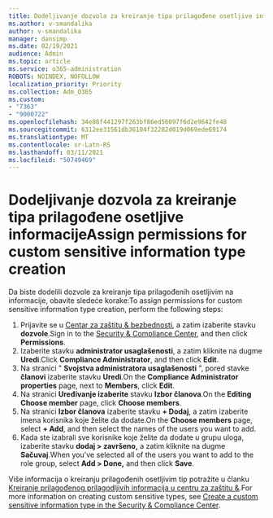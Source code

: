 ```yaml
---
title: Dodeljivanje dozvola za kreiranje tipa prilagođene osetljive informacije
ms.author: v-smandalika
author: v-smandalika
manager: dansimp
ms.date: 02/19/2021
audience: Admin
ms.topic: article
ms.service: o365-administration
ROBOTS: NOINDEX, NOFOLLOW
localization_priority: Priority
ms.collection: Adm_O365
ms.custom:
- "7363"
- "9000722"
ms.openlocfilehash: 34e86f441297f263bf86ed56097f6d2e9642fe48
ms.sourcegitcommit: 6312ee31561db36104f32282d019d069ede69174
ms.translationtype: MT
ms.contentlocale: sr-Latn-RS
ms.lasthandoff: 03/11/2021
ms.locfileid: "50749469"
---
```

# <a name="assign-permissions-for-custom-sensitive-information-type-creation"></a><span data-ttu-id="2b35a-102">Dodeljivanje dozvola za kreiranje tipa prilagođene osetljive informacije</span><span class="sxs-lookup"><span data-stu-id="2b35a-102">Assign permissions for custom sensitive information type creation</span></span>

<span data-ttu-id="2b35a-103">Da biste dodelili dozvole za kreiranje tipa prilagođenih osetljivim na informacije, obavite sledeće korake:</span><span class="sxs-lookup"><span data-stu-id="2b35a-103">To assign permissions for custom sensitive information type creation, perform the following steps:</span></span>

1. <span data-ttu-id="2b35a-104">Prijavite se u [Centar za zaštitu & bezbednosti](https://sip.protection.office.com/), a zatim izaberite stavku **dozvole**.</span><span class="sxs-lookup"><span data-stu-id="2b35a-104">Sign in to the [Security & Compliance Center](https://sip.protection.office.com/), and then click **Permissions**.</span></span>
2. <span data-ttu-id="2b35a-105">Izaberite stavku **administrator usaglašenosti**, a zatim kliknite na dugme **Uredi**.</span><span class="sxs-lookup"><span data-stu-id="2b35a-105">Click **Compliance Administrator**, and then click **Edit**.</span></span>
3. <span data-ttu-id="2b35a-106">Na stranici " **Svojstva administratora usaglašenosti** ", pored stavke **članovi** izaberite stavku **Uredi**.</span><span class="sxs-lookup"><span data-stu-id="2b35a-106">On the **Compliance Administrator properties** page, next to **Members**, click **Edit**.</span></span>
4. <span data-ttu-id="2b35a-107">Na stranici **Uređivanje izaberite** stavku **Izbor članova**.</span><span class="sxs-lookup"><span data-stu-id="2b35a-107">On the **Editing Choose member** page, click **Choose members**.</span></span>
5. <span data-ttu-id="2b35a-108">Na stranici **Izbor članova** izaberite stavku **+ Dodaj**, a zatim izaberite imena korisnika koje želite da dodate.</span><span class="sxs-lookup"><span data-stu-id="2b35a-108">On the **Choose members** page, select **+ Add**, and then select the names of the users you want to add.</span></span>
6. <span data-ttu-id="2b35a-109">Kada ste izabrali sve korisnike koje želite da dodate u grupu uloga, izaberite stavku **dodaj > završeno,** a zatim kliknite na dugme **Sačuvaj**.</span><span class="sxs-lookup"><span data-stu-id="2b35a-109">When you've selected all of the users you want to add to the role group, select **Add > Done,** and then click **Save**.</span></span>

<span data-ttu-id="2b35a-110">Više informacija o kreiranju prilagođenih osetljivim tip potražite u članku [Kreiranje prilagođenog prilagodljivih informacija u centru za zaštitu &](https://docs.microsoft.com/microsoft-365/compliance/create-a-custom-sensitive-information-type).</span><span class="sxs-lookup"><span data-stu-id="2b35a-110">For more information on creating custom sensitive types, see [Create a custom sensitive information type in the Security & Compliance Center](https://docs.microsoft.com/microsoft-365/compliance/create-a-custom-sensitive-information-type).</span></span>